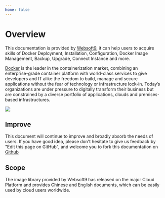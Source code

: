 ```yaml
---
home: false
---
```


# Overview

This documentation is provided by [Websoft9](https://www.websoft9.com/), it can help users to acquire skills of Docker Deployment, Installation, Configuration, Docker Image Management, Backup, Upgrade, Connect Instance and more.

[Docker](https://www.docker.com/) is the leader in the containerization market, combining an enterprise-grade container platform with world-class services to give developers and IT alike the freedom to build, manage and secure applications without the fear of technology or infrastructure lock-in. Today’s organizations are under pressure to digitally transform their business but are constrained by a diverse portfolio of applications, clouds and premises-based infrastructures.

![](https://libs.websoft9.com/Websoft9/DocsPicture/zh/docker/docker-structuregui-websoft9.png)

## Improve

This document will continue to improve and broadly absorb the needs of users. If you have good idea, please don't hesitate to give us feedback by "Edit this page on GitHub", and welcome you to fork this documentation on [Github](https://github.com/Websoft9/ansible-docker)

## Scope

The image library provided by Websoft9 has released on the major Cloud Platform and provides Chinese and English documents, which can be easily used by cloud users worldwide.